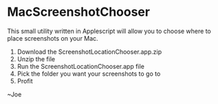 # MacScreenshotChooser
This small utility written in Applescript will allow you to choose where to place screenshots on your Mac.

1.  Download the ScreenshotLocationChooser.app.zip
2.  Unzip the file
3.  Run the ScreenshotLocationChooser.app file
4.  Pick the folder you want your screenshots to go to
5.  Profit

~Joe
